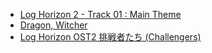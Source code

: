 - [Log Horizon 2 - Track 01 : Main Theme](https://www.youtube.com/watch?v=69ODr13hDpw)
- [Dragon, Witcher](https://www.youtube.com/watch?v=LBZikgZ7JeE)
- [Log Horizon OST2 挑戦者たち (Challengers)](https://www.youtube.com/watch?v=I1wqFFhX0s4)